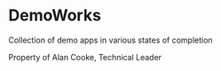 # DemoWorks
Collection of demo apps in various states of completion

Property of Alan Cooke, Technical Leader

